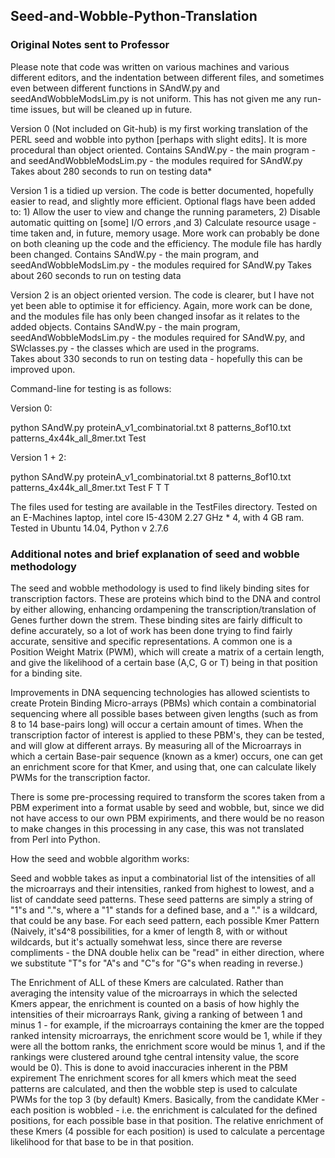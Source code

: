 ## Seed-and-Wobble-Python-Translation

### Original Notes sent to Professor
Please note that code was written on various machines and various different editors, and the indentation between different files,
and sometimes even between different functions in SAndW.py and seedAndWobbleModsLim.py is not uniform. This has not given me any run-time issues,
but will be cleaned up in future.

Version 0 (Not included on Git-hub) is my first working translation of the PERL seed and wobble into python [perhaps with slight edits].
It is more procedural than object oriented.
Contains SAndW.py - the main program - and seedAndWobbleModsLim.py - the modules required for SAndW.py
Takes about 280 seconds to run on testing data*

Version 1 is a tidied up version. The code is better documented, hopefully easier to read, and slightly more efficient.
Optional flags have been added to: 1) Allow the user to view and change the running parameters, 
2) Disable automatic quitting on [some] I/O errors ,and 3) Calculate resource usage - time taken and, in future, memory usage.
More work can probably be done on both cleaning up the code and the efficiency. The module file has hardly been changed.
Contains SAndW.py - the main program, and seedAndWobbleModsLim.py - the modules required for SAndW.py
Takes about 260 seconds to run on testing data

Version 2 is an object oriented version. The code is clearer, but I have not yet been able to optimise it for efficiency.
Again, more work can be done, and the modules file has only been changed insofar as it relates to the added objects.
Contains SAndW.py - the main program, seedAndWobbleModsLim.py - the modules required for SAndW.py, and SWclasses.py - the classes 
which are used in the programs.  
Takes about 330 seconds to run on testing data - hopefully this can be improved upon.

Command-line for testing is as follows: 

Version 0:

python SAndW.py proteinA_v1_combinatorial.txt 8 patterns_8of10.txt patterns_4x44k_all_8mer.txt Test

Version 1 + 2: 

python SAndW.py proteinA_v1_combinatorial.txt 8 patterns_8of10.txt patterns_4x44k_all_8mer.txt Test F T T

The files used for testing are available in the TestFiles directory.
Tested on an E-Machines laptop, intel core I5-430M 2.27 GHz * 4, with 4 GB ram. Tested in Ubuntu 14.04, Python v 2.7.6

### Additional notes and brief explanation of seed and wobble methodology
The seed and wobble methodology is used to find likely binding sites for transcription factors. These are proteins which bind to the DNA and control by either allowing, enhancing ordampening the transcription/translation of Genes further down the strem. These binding sites are fairly difficult to define accurately, so a lot of work has been done trying to  find fairly accurate, sensitive and specific representations. A common one is a Position Weight Matrix (PWM), which will create a matrix of a certain length, and give the likelihood of a certain base (A,C, G or T) being in that position for a binding site.

Improvements in DNA sequencing technologies has allowed scientists to create Protein Binding Micro-arrays (PBMs) which contain a combinatorial sequencing where all possible bases between given lengths (such as from 8 to 14 base-pairs long) will occur a certain amount of times. When the transcription factor of interest is applied to these PBM's, they can be tested, and will glow at different arrays. By measuring all of the Microarrays in which a certain Base-pair sequence (known as a kmer) occurs, one can get an enrichment score for that Kmer, and using that, one can calculate likely PWMs for the transcription factor. 

There is some pre-processing required to transform the scores taken from a PBM experiment into a format usable by seed and wobble, but, since we did not have access to our own PBM expiriments, and there would be no reason to make changes in this processing in any case, this was not translated from Perl into Python.

How the seed and wobble algorithm works: 

Seed and wobble takes as input a combinatorial list of the intensities of all the microarrays and their intensities, ranked from highest to lowest, and a list of canddate seed patterns. These seed patterns are simply a string of "1"s and "."s, where a "1" stands for a defined base, and a "." is a wildcard, that could be any base. For each seed pattern, each possible Kmer Pattern (Naively, it's4^8 possibilities, for a kmer of length 8, with or without wildcards, but it's actually somehwat less, since there are reverse compliments - the DNA double helix can be "read" in either direction, where we substitute "T"s for "A"s and "C"s for "G"s when reading in reverse.)

The Enrichment of ALL of these Kmers are calculated. Rather than averaging the intensity value of the microarrays  in which the selected Kmers appear, the enrichment is counted on a basis of how highly the intensities of their microarrays Rank, giving a ranking of between 1 and minus 1 - for example, if the microarrays containing  the kmer are the topped ranked intensity microarrays, the enrichment score would be 1, while if they were all the bottom ranks, the enrichment score would be minus 1, and if the rankings were clustered around tghe central intensity value, the score would be 0). This is done to avoid inaccuracies inherent in the PBM expirement The enrichment scores for all kmers which meat the seed patterns are calculated, and then the wobble step is used to calculate PWMs for the top 3 (by default) Kmers. Basically, from the candidate KMer - each position is wobbled - i.e. the enrichment is calculated for the defined positions, for each possible base in that position. The relative enrichment of these Kmers (4 possible for each position) is used to calculate a percentage likelihood for that base to be in that position. 
